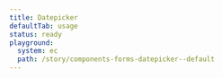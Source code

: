 ```yaml
---
title: Datepicker
defaultTab: usage
status: ready
playground:
  system: ec
  path: /story/components-forms-datepicker--default
---
```

